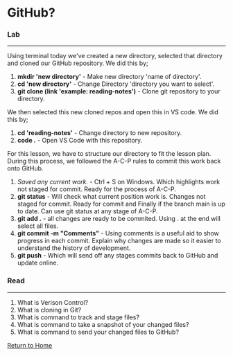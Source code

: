 # GitHub? 

### Lab 
---

Using terminal today we've created a new directory, selected that directory and cloned our GitHub repository. We did this by;

 1. **mkdir 'new directory'** - Make new directory 'name of directory'.
 2. **cd 'new directory'** - Change Directory 'directory you want to select'.
 3. **git clone (link 'example: reading-notes')**  - Clone git repository to your directory.

We then selected this new cloned repos and open this in VS code. We did this by;

 1. **cd 'reading-notes'** - Change directory to new repository.
 2. **code .** - Open VS Code with this repository.

For this lesson, we have to structure our directory to fit the lesson plan. During this process, we followed the A-C-P rules to commit this work back onto GitHub.

1. *Saved any current work.* - Ctrl + S on Windows. Which highlights work not staged for commit. Ready for the process of A-C-P.
2. **git status** - Will check what current position work is. Changes not staged for commit. Ready for commit and Finally if the branch main is up to date. Can use git status at any stage of A-C-P.
3. **git add .** - all changes are ready to be commited. Using . at the end will select all files.
4. **git commit -m "Comments"** - Using comments is a useful aid to show progress in each commit. Explain why changes are made so it easier to understand the history of development.
5. **git push** - Which will send off any stages commits back to GitHub and update online.

### Read
---

1. What is Verison Control?
2. What is cloning in Git?
3. What is command to track and stage files? 
4. What is command to take a snapshot of your changed files?
5. What is command to send your changed files to GitHub?

[Return to Home](https://tsaku56.github.io/reading-notes/)
